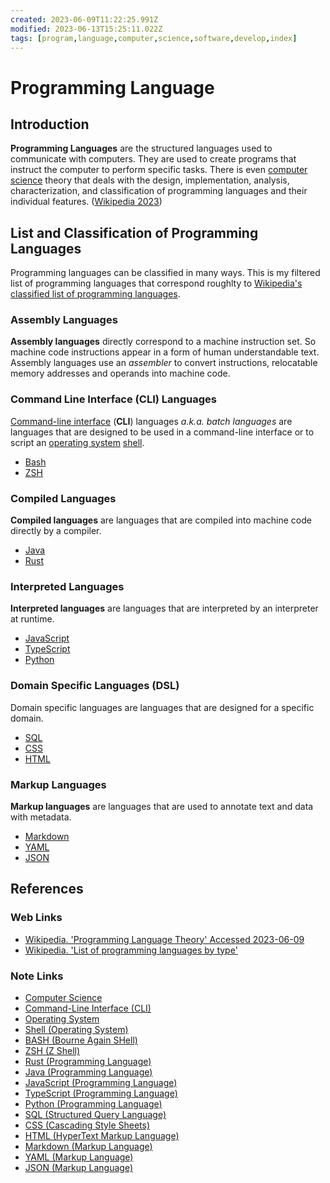```yaml
---
created: 2023-06-09T11:22:25.991Z
modified: 2023-06-13T15:25:11.022Z
tags: [program,language,computer,science,software,develop,index]
---
```

# Programming Language

## Introduction

**Programming Languages** are the structured languages used to
communicate with computers.
They are used to create programs that instruct the computer to perform specific tasks.
There is even [computer science][-cs] theory that
deals with the design, implementation, analysis, characterization, and classification of
programming languages and their individual features. ([Wikipedia 2023][wiki-plt])

## List and Classification of Programming Languages

Programming languages can be classified in many ways.
This is my filtered list of programming languages that
correspond roughlty to
[Wikipedia's classified list of programming languages][wiki-lang-by-type].

### Assembly Languages

**Assembly languages** directly correspond to a machine instruction set.
So machine code instructions appear in a form of human understandable text.
Assembly languages use an *assembler* to convert instructions,
relocatable memory addresses and operands into machine code.

### Command Line Interface (CLI) Languages

[Command-line interface][-cli] (**CLI**) languages *a.k.a. batch languages* are
languages that are designed to be used in a command-line interface or
to script an [operating system][-os] [shell][-shell].

* [Bash][-bash]
* [ZSH][-zsh]

### Compiled Languages

**Compiled languages** are languages that are compiled into
machine code directly by a compiler.

* [Java][-java]
* [Rust][-rust]

### Interpreted Languages

**Interpreted languages** are languages that are interpreted by an interpreter
at runtime.

* [JavaScript][-js]
* [TypeScript][-ts]
* [Python][-py]

### Domain Specific Languages (DSL)

Domain specific languages are languages that are designed for a specific domain.

* [SQL][-sql]
* [CSS][-css]
* [HTML][-html]

### Markup Languages

**Markup languages** are languages that are used to annotate text and
data with metadata.

* [Markdown][-md]
* [YAML][-yaml]
* [JSON][-json]

## References

### Web Links

* [Wikipedia. 'Programming Language Theory' Accessed 2023-06-09][wiki-plt]
* [Wikipedia. 'List of programming languages by type'][wiki-lang-by-type]

<!-- Hidden References -->
[wiki-plt]: https://en.wikipedia.org/wiki/Programming_language_theory "Wikipedia. 'Programming Language Theory' Accessed 2023-06-09"
[wiki-lang-by-type]: https://en.wikipedia.org/wiki/List_of_programming_languages_by_type "Wikipedia. 'List of programming languages by type'"

### Note Links

* [Computer Science][-cs]
* [Command-Line Interface (CLI)][-cli]
* [Operating System][-os]
* [Shell (Operating System)][-shell]
* [BASH (Bourne Again SHell)][-bash]
* [ZSH (Z Shell)][-zsh]
* [Rust (Programming Language)][-rust]
* [Java (Programming Language)][-java]
* [JavaScript (Programming Language)][-js]
* [TypeScript (Programming Language)][-ts]
* [Python (Programming Language)][-py]
* [SQL (Structured Query Language)][-sql]
* [CSS (Cascading Style Sheets)][-css]
* [HTML (HyperText Markup Language)][-html]
* [Markdown (Markup Language)][-md]
* [YAML (Markup Language)][-yaml]
* [JSON (Markup Language)][-json]

<!-- Hidden References -->
[-cs]: computer-science.md "Computer Science"
[-cli]: cli.md "Command-Line Interface (CLI)"
[-os]: os.md "Operating System"
[-shell]: os-shell.md "Shell"
[-bash]: bash.md "BASH (Bourne Again SHell)"
[-zsh]: zsh.md "ZSH (Z shell)"
[-rust]: rust.md "Rust (Programming Language)"
[-java]: java.md "Java (Programming Language)"
[-js]: javascript.md "JavaScript (Programming Language)"
[-ts]: typescript.md "TypeScript (Programming Language)"
[-py]: python.md "Python (Programming Language)"
[-sql]: sql.md "SQL (Structured Query Language)"
[-css]: css.md "CSS (Cascading Style Sheets)"
[-html]: html.md "HTML (HyperText Markup Language)"
[-md]: markdown.md "Markdown (Markup Language)"
[-yaml]: yaml.md "YAML (Markup Language)"
[-json]: json.md "JSON (Markup Language)"
